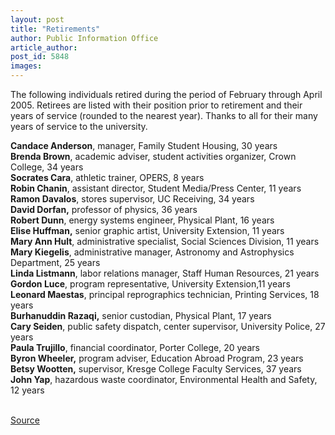 ```yaml
---
layout: post
title: "Retirements"
author: Public Information Office
article_author: 
post_id: 5848
images:
---
```


<a name="content" id="content"></a>
<p>
  The following individuals retired during the period of February through April 2005. Retirees are listed with their position prior to retirement and their years of service (rounded to the nearest year). Thanks to all for their many years of service to the university.
</p>
<p>
  <b>Candace Anderson</b>, manager, Family Student Housing, 30 years<br>
  <b>Brenda Brown</b>, academic adviser, student activities organizer, Crown College, 34 years<br>
  <b>Socrates Cara</b>, athletic trainer, OPERS, 8 years<br>
  <b>Robin Chanin</b>, assistant director, Student Media/Press Center, 11 years<br>
  <b>Ramon Davalos</b>, stores supervisor, UC Receiving, 34 years<br>
  <b>David Dorfan,</b> professor of physics, 36 years<br>
  <b>Robert Dunn</b>, energy systems engineer, Physical Plant, 16 years<br>
  <b>Elise Huffman,</b> senior graphic artist, University Extension, 11 years<br>
  <b>Mary Ann Hult</b>, administrative specialist, Social Sciences Division, 11 years<br>
  <b>Mary Kiegelis</b>, administrative manager, Astronomy and Astrophysics Department, 25 years<br>
  <b>Linda Listmann</b>, labor relations manager, Staff Human Resources, 21 years<br>
  <b>Gordon Luce</b>, program representative, University Extension,11 years<br>
  <b>Leonard Maestas</b>, principal reprographics technician, Printing Services, 18 years<br>
  <b>Burhanuddin Razaqi,</b> senior custodian, Physical Plant, 17 years<br>
  <b>Cary Seiden</b>, public safety dispatch, center supervisor, University Police, 27 years<br>
  <b>Paula Trujillo</b>, financial coordinator, Porter College, 20 years<br>
  <b>Byron Wheeler,</b> program adviser, Education Abroad Program, 23 years<br>
  <b>Betsy Wootten,</b> supervisor, Kresge College Faculty Services, 37 years<br>
  <b>John Yap</b>, hazardous waste coordinator, Environmental Health and Safety, 12 years<br>
  <br>
</p>
<p><a href="http://www1.ucsc.edu/currents/04-05/05-23/retirements.asp" title="Permalink to retirements">Source</a></p>
